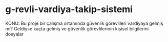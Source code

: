 # g-revli-vardiya-takip-sistemi
KONU: Bu proje bir çalışma ortamında güvenlik görevlileri vardiyaya gelmiş mi? Geldiyse kaçta gelmiş ve güvenlik görevlilerinin kişisel bilgilerini dosyalar
